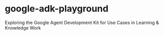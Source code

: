 # google-adk-playground
Exploring the Google Agent Development Kit for Use Cases in Learning &amp; Knowledge Work
